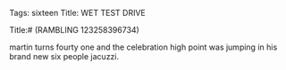 Tags: sixteen
Title: WET TEST DRIVE
  
Title:# (RAMBLING 123258396734)  
  
martin turns fourty one and the celebration high point was jumping in his brand new six people jacuzzi.